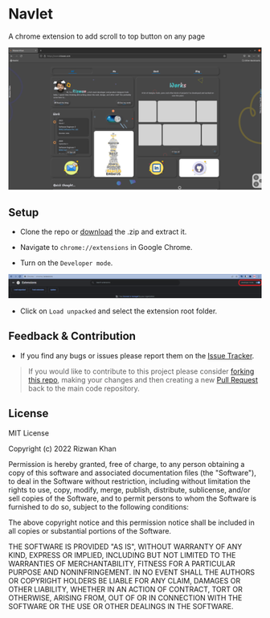 # Navlet

A chrome extension to add scroll to top button on any page

![navlet](images/navlet.png)

## Setup

- Clone the repo or [download](https://github.com/rizz-wan/navlet/archive/refs/heads/master.zip) the .zip and extract it.

- Navigate to `chrome://extensions` in Google Chrome.

- Turn on the `Developer mode`.

![developer mode](images/dev.png)

- Click on `Load unpacked` and select the extension root folder.

## Feedback & Contribution

- If you find any bugs or issues please report them on the [Issue Tracker](https://github.com/rizz-wan/navlet/issues).

> If you would like to contribute to this project please consider [forking this repo](https://github.com/rizz-wan/navlet/fork), making your changes and then creating a new [Pull Request](https://github.com/rizz-wan/navlet/pulls) back to the main code repository.

## License

MIT License

Copyright (c) 2022 Rizwan Khan

Permission is hereby granted, free of charge, to any person obtaining a copy
of this software and associated documentation files (the "Software"), to deal
in the Software without restriction, including without limitation the rights
to use, copy, modify, merge, publish, distribute, sublicense, and/or sell
copies of the Software, and to permit persons to whom the Software is
furnished to do so, subject to the following conditions:

The above copyright notice and this permission notice shall be included in all
copies or substantial portions of the Software.

THE SOFTWARE IS PROVIDED "AS IS", WITHOUT WARRANTY OF ANY KIND, EXPRESS OR
IMPLIED, INCLUDING BUT NOT LIMITED TO THE WARRANTIES OF MERCHANTABILITY,
FITNESS FOR A PARTICULAR PURPOSE AND NONINFRINGEMENT. IN NO EVENT SHALL THE
AUTHORS OR COPYRIGHT HOLDERS BE LIABLE FOR ANY CLAIM, DAMAGES OR OTHER
LIABILITY, WHETHER IN AN ACTION OF CONTRACT, TORT OR OTHERWISE, ARISING FROM,
OUT OF OR IN CONNECTION WITH THE SOFTWARE OR THE USE OR OTHER DEALINGS IN THE
SOFTWARE.
